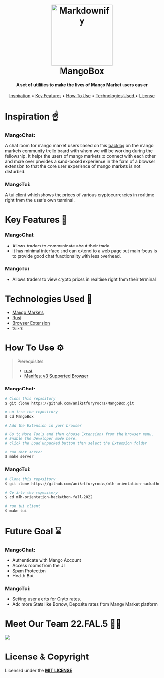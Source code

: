 <h1 align="center">
  <br>
  <img src="https://github.com/aniketfuryrocks/mlh-orientation-hackathon-fall-2022/blob/main/extension/images/mango.png" alt="Markdownify" width="200"></a>
  <br style="font-size:300%;">
   MangoBox
  <br>
</h1>

<h4 align="center">A set of utilities to make the lives of Mango Market users easier</h4>


<p align="center">
  <a href="#inspiration-">Inspiration</a> •
  <a href="#key-features-">Key Features</a> •
  <a href="#how-to-use-">How To Use</a> •
  <a href="#technologies-used-">Technologies Used </a> •
  <a href="#license--copyright">License</a>
</p>


# Inspiration ☝

### MangoChat:
A chat room for mango market users based on this [backlog](https://trello.com/c/n2HgLkvt/102-%F0%9F%91%B9-trollbox) on the mango markets community trello board with whom we will be working during the fellowship. It helps the users of mango markets to connect with each other and more over provides a sand-boxed experience in the form of a browser extension to that the core user experience of mango markets is not disturbed.

### MangoTui:
A tui client which shows the prices of various cryptocurrencies in realtime  right from the user's own terminal.

# Key Features 🔑

### MangoChat
- Allows traders to communicate about their trade.
- It has minimal interface and can extend to a web page but main focus is to provide good chat functionality with less overhead.

### MangoTui
- Allows traders to view crypto prices in realtime right from their terminal

# Technologies Used 🤵
- [Mango Markets](https://github.com/blockworks-foundation/mango-v3)
- [Rust](https://www.rust-lang.org/) 
- [Browser Extension](https://developer.chrome.com/docs/extensions/)
- [tui-rs](https://github.com/fdehau/tui-rs)

# How To Use ⚙

> Prerequisites 
> - [rust](https://www.rust-lang.org/tools/install)
> - [Manifest v3 Supported Browser](https://extensionworkshop.com/documentation/develop/manifest-v3-migration-guide/)

### MangoChat:
```bash
# Clone this repository
$ git clone https://github.com/aniketfuryrocks/MangoBox.git

# Go into the repository
$ cd MangoBox

# Add the Extension in your browser

# Go to More Tools and then choose Extensions from the browser menu.
# Enable the Developer mode here.
# click the Load unpacked button then select the Extension folder

# run chat-server
$ make server

```
### MangoTui:
```bash
# Clone this repository
$ git clone https://github.com/aniketfuryrocks/mlh-orientation-hackathon-fall-2022.git

# Go into the repository
$ cd mlh-orientation-hackathon-fall-2022

# run tui client
$ make tui

```

# Future Goal ⌛

### MangoChat:

- Authenticate with Mango Account
- Access rooms from the UI
- Spam Protection
- Health Bot

### MangoTui:

- Setting user alerts for Cryto rates.
- Add more Stats like Borrow, Deposite rates from Mango Market platform



# Meet Our Team 22.FAL.5 🙋🏻

<a href="https://github.com/aniketfuryrocks/mlh-orientation-hackathon-fall-2022/graphs/contributors">
  <img src="https://contrib.rocks/image?repo=aniketfuryrocks/mlh-orientation-hackathon-fall-2022" />
</a>

# License & Copyright

Licensed under the **[MIT LICENSE](LICENSE)**

